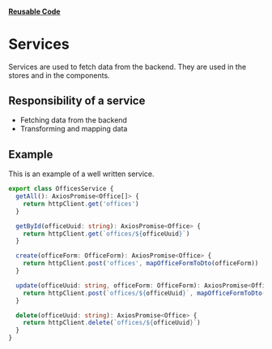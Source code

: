 #### [Reusable Code](/reusable-code.md)

# Services

Services are used to fetch data from the backend. They are used in the stores and in the components.

## Responsibility of a service

- Fetching data from the backend
- Transforming and mapping data

## Example

This is an example of a well written service.

```typescript
export class OfficesService {
  getAll(): AxiosPromise<Office[]> {
    return httpClient.get('offices')
  }

  getById(officeUuid: string): AxiosPromise<Office> {
    return httpClient.get(`offices/${officeUuid}`)
  }

  create(officeForm: OfficeForm): AxiosPromise<Office> {
    return httpClient.post('offices', mapOfficeFormToDto(officeForm))
  }

  update(officeUuid: string, officeForm: OfficeForm): AxiosPromise<Office> {
    return httpClient.post(`offices/${officeUuid}`, mapOfficeFormToDto(officeForm))
  }

  delete(officeUuid: string): AxiosPromise<Office> {
    return httpClient.delete(`offices/${officeUuid}`)
  }
}
```
